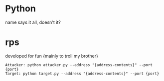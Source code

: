 # Python
name says it all, doesn't it?



<h1>rps</h1>
developed for fun {mainly to troll my brother}
<br>

```
Attacker: python attacker.py --address "{address-contents}" --port {port}
Target: python target.py --address "{address-contents}" --port {port}
```
